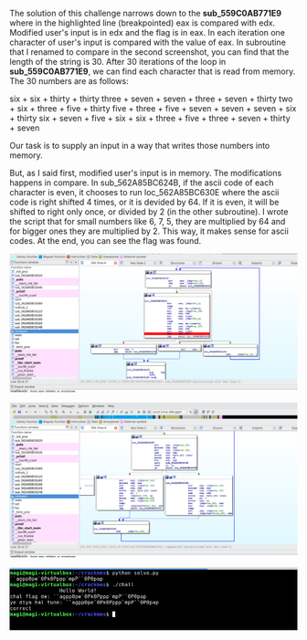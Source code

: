 The solution of this challenge narrows down to the **sub_559C0AB771E9** where in the highlighted line (breakpointed) eax is compared with edx. Modified user's input is in edx and the flag is in eax. In each iteration one character of user's input is compared with the value of eax. In subroutine that I renamed to compare in the second screenshot, you can find that the length of the string is 30. After 30 iterations of the loop in **sub_559C0AB771E9**, we can find each character that is read from memory. The 30 numbers are as follows: 

six + six + thirty + thirty three + seven + seven + three + seven + thirty two + six + three + five + thirty five + three + five + seven + seven + seven + six + thirty six + seven + five + six + six + three + five + three + seven + thirty + seven

Our task is to supply an input in a way that writes those numbers into memory.

But, as I said first, modified user's input is in memory. The modifications happens in compare. In sub_562A85BC624B, if the ascii code of each character is even, it chooses to run loc_562A85BC630E where the ascii code is right shifted 4 times, or it is devided by 64. If it is even, it will be shifted to right only once, or divided by 2 (in the other subroutine). I wrote the script that for small numbers like 6, 7, 5, they are multiplied by 64 and for bigger ones they are multiplied by 2. This way, it makes sense for ascii codes. At the end, you can see the flag was found.

![Image 1](https://github.com/pyDeb/crackmes/blob/main/flag_eater_crackme/Screenshot%20from%202022-01-29%2015-14-23.png)

![Image 2](https://github.com/pyDeb/crackmes/blob/main/flag_eater_crackme/Screenshot%20from%202022-01-29%2015-15-58.png)

![Image 3](https://github.com/pyDeb/crackmes/blob/main/flag_eater_crackme/Screenshot%20from%202022-01-29%2016-11-37.png)
